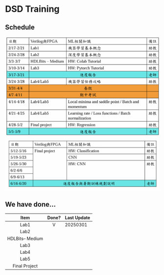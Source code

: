 # DSD Training
## Schedule
![Schedule1](sched1.png)
![Schedule2](sched2.png)
## We have done...
|      Item       | Done? | Last Update |
| :-------------: | :---: | ----------- |
|      Lab1       |   V   |  20250301   |
|      Lab2       |       |             |
| HDLBits– Medium |       |             |
|      Lab3       |       |             |
|      Lab4       |       |             |
|      Lab5       |       |             |
|  Final Project  |       |             |

